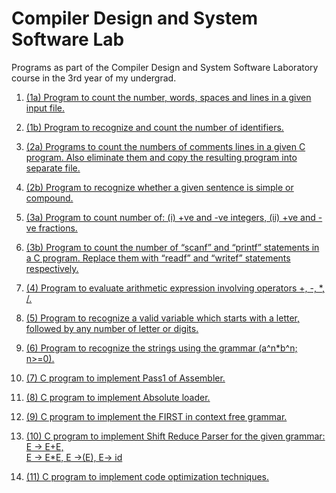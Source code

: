 # Compiler Design and System Software Lab
Programs as part of the Compiler Design and System Software Laboratory course in the 3rd year of my undergrad.

1. [(1a) Program to count the number, words, spaces and lines in a given input file.](1a)

2. [(1b) Program to recognize and count the number of identifiers.](1b)

3. [(2a) Programs to count the numbers of comments lines in a given C program. Also 
eliminate them and copy the resulting program into separate file.](2a)

4. [(2b) Program to recognize whether a given sentence is simple or compound.](2b)

5. [(3a) Program to count number of: (i) +ve and -ve integers, (ii) +ve and -ve fractions.](3a) 

7. [(3b) Program to count the number of “scanf” and “printf” statements in a C program. 
Replace them with “readf” and “writef” statements respectively.](3b)

8. [(4) Program to evaluate arithmetic expression involving operators +, -, *, /.](4)

9. [(5) Program to recognize a valid variable which starts with a letter, followed by any 
number of letter or digits.](5)

10. [(6) Program to recognize the strings using the grammar (a^n*b^n; n>=0).](6)

11. [(7) C program to implement Pass1 of Assembler.](7)

12. [(8) C program to implement Absolute loader.](8)

13. [(9) C program to implement the FIRST in context free grammar.](9)

14. [(10) C program to implement Shift Reduce Parser for the given grammar:                          
 E → E+E,                 
E → E*E,                                                                                             E →(E),                                                                                             E→ id](10)

15. [(11) C program to implement code optimization techniques.](11)
